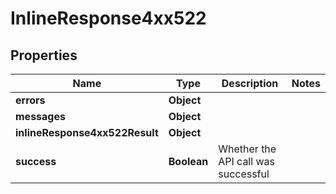 # InlineResponse4xx522

## Properties
Name | Type | Description | Notes
------------ | ------------- | ------------- | -------------
**errors** | **Object** |  | 
**messages** | **Object** |  | 
**inlineResponse4xx522Result** | **Object** |  | 
**success** | **Boolean** | Whether the API call was successful | 
